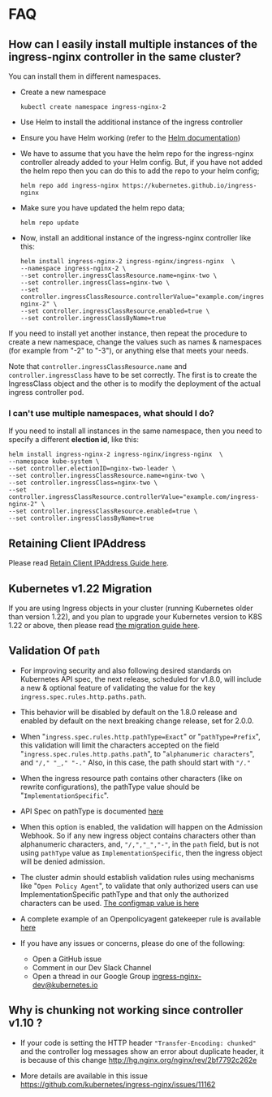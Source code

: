 
# FAQ

## How can I easily install multiple instances of the ingress-nginx controller in the same cluster?

You can install them in different namespaces.

- Create a new namespace

  ```
  kubectl create namespace ingress-nginx-2
  ```

- Use Helm to install the additional instance of the ingress controller
- Ensure you have Helm working (refer to the [Helm documentation](https://helm.sh/docs/))
- We have to assume that you have the helm repo for the ingress-nginx controller already added to your Helm config.
  But, if you have not added the helm repo then you can do this to add the repo to your helm config;

  ```
  helm repo add ingress-nginx https://kubernetes.github.io/ingress-nginx
  ```

- Make sure you have updated the helm repo data;

  ```
  helm repo update
  ```

- Now, install an additional instance of the ingress-nginx controller like this:

  ```
  helm install ingress-nginx-2 ingress-nginx/ingress-nginx  \
  --namespace ingress-nginx-2 \
  --set controller.ingressClassResource.name=nginx-two \
  --set controller.ingressClass=nginx-two \
  --set controller.ingressClassResource.controllerValue="example.com/ingress-nginx-2" \
  --set controller.ingressClassResource.enabled=true \
  --set controller.ingressClassByName=true
  ```

If you need to install yet another instance, then repeat the procedure to create a new namespace,
change the values such as names & namespaces (for example from "-2" to "-3"), or anything else that meets your needs.

Note that `controller.ingressClassResource.name` and `controller.ingressClass` have to be set correctly.
The first is to create the IngressClass object and the other is to modify the deployment of the actual ingress controller pod.

### I can't use multiple namespaces, what should I do?

If you need to install all instances in the same namespace, then you need to specify a different **election id**, like this:

```
helm install ingress-nginx-2 ingress-nginx/ingress-nginx  \
--namespace kube-system \
--set controller.electionID=nginx-two-leader \
--set controller.ingressClassResource.name=nginx-two \
--set controller.ingressClass=nginx-two \
--set controller.ingressClassResource.controllerValue="example.com/ingress-nginx-2" \
--set controller.ingressClassResource.enabled=true \
--set controller.ingressClassByName=true
```

## Retaining Client IPAddress

Please read [Retain Client IPAddress Guide here](./user-guide/retaining-client-ipaddress.md).

## Kubernetes v1.22 Migration

If you are using Ingress objects in your cluster (running Kubernetes older than
version 1.22), and you plan to upgrade your Kubernetes version to K8S 1.22 or
above, then please read [the migration guide here](./user-guide/k8s-122-migration.md).

## Validation Of **`path`**

- For improving security and also following desired standards on Kubernetes API
spec, the next release, scheduled for v1.8.0, will include a new & optional
feature of validating the value for the key `ingress.spec.rules.http.paths.path`.

- This behavior will be disabled by default on the 1.8.0 release and enabled by
default on the next breaking change release, set for 2.0.0.

- When "`ingress.spec.rules.http.pathType=Exact`" or "`pathType=Prefix`", this
validation will limit the characters accepted on the field "`ingress.spec.rules.http.paths.path`",
to "`alphanumeric characters`", and  `"/," "_," "-."` Also, in this case,
the path should start with `"/."`

- When the ingress resource path contains other characters (like on rewrite
configurations), the pathType value should be "`ImplementationSpecific`".

- API Spec on pathType is documented [here](https://kubernetes.io/docs/concepts/services-networking/ingress/#path-types)

- When this option is enabled, the validation will happen on the Admission
Webhook. So if any new ingress object contains characters other than
alphanumeric characters, and, `"/,","_","-"`, in the `path` field, but
is not using `pathType` value as `ImplementationSpecific`, then the ingress
object will be denied admission.

- The cluster admin should establish validation rules using mechanisms like
"`Open Policy Agent`", to validate that only authorized users can use
ImplementationSpecific pathType and that only the authorized characters can be
used. [The configmap value is here](https://kubernetes.github.io/ingress-nginx/user-guide/nginx-configuration/configmap/#strict-validate-path-type)

- A complete example of an Openpolicyagent gatekeeper rule is available [here](https://kubernetes.github.io/ingress-nginx/examples/openpolicyagent/)

- If you have any issues or concerns, please do one of the following:
  - Open a GitHub issue
  - Comment in our Dev Slack Channel
  - Open a thread in our Google Group <ingress-nginx-dev@kubernetes.io>

## Why is chunking not working since controller v1.10 ?

- If your code is setting the HTTP header `"Transfer-Encoding: chunked"` and
the controller log messages show an error about duplicate header, it is
because of this change <http://hg.nginx.org/nginx/rev/2bf7792c262e>

- More details are available in this issue <https://github.com/kubernetes/ingress-nginx/issues/11162>
